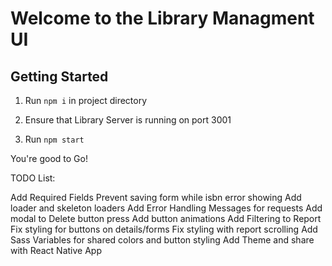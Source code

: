 # Welcome to the Library Managment UI

## Getting Started

1. Run `npm i` in project directory

2. Ensure that Library Server is running on port 3001

3. Run `npm start`

You're good to Go!

TODO List:

Add Required Fields
Prevent saving form while isbn error showing
Add loader and skeleton loaders
Add Error Handling Messages for requests
Add modal to Delete button press
Add button animations
Add Filtering to Report
Fix styling for buttons on details/forms
Fix styling with report scrolling
Add Sass Variables for shared colors and button styling
Add Theme and share with React Native App